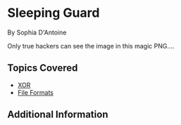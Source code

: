 # Sleeping Guard  

By Sophia D'Antoine



Only true hackers can see the image in this magic PNG.... 
## Topics Covered

- [XOR](/cryptography/what-is-xor/)
- [File Formats](/forensics/what-are-file-formats/)
## Additional Information

